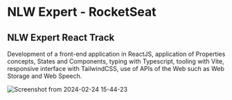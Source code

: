 # NLW Expert - RocketSeat
## NLW Expert React Track

Development of a front-end application in ReactJS, application of Properties concepts, States and Components, typing with Typescript, tooling with Vite, responsive interface with TailwindCSS, use of APIs of the Web such as Web Storage and Web Speech.

![Screenshot from 2024-02-24 15-44-23](https://github.com/claucssouza/notes-create-nlw-expert-rocketseat/assets/17362555/906df2d1-4875-4e1d-91ed-4d1c8965f499)
